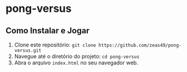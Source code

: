 # pong-versus


## Como Instalar e Jogar

1. Clone este repositório:
   `git clone https://github.com/zeas49/pong-versus.git`
2. Navegue até o diretório do projeto:
   `cd pong-versus`
3. Abra o arquivo `index.html` no seu navegador web.

